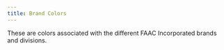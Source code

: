 ```yaml
---
title: Brand Colors
---
```

These are colors associated with the different FAAC Incorporated brands and divisions.



